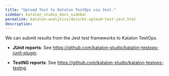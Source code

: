 ```yaml
---
title: "Upload Test to Katalon TestOps via Jest." 
sidebar: katalon_studio_docs_sidebar
permalink: katalon-analytics/docs/kt-upload-test-jest.html
description: 
---
```


We can submit results from the Jest test frameworks to Katalon TestOps.



- **JUnit reports**: See https://github.com/katalon-studio/katalon-testops-junit-plugin.

- **TestNG reports**: See https://github.com/katalon-studio/katalon-testops-testng.
